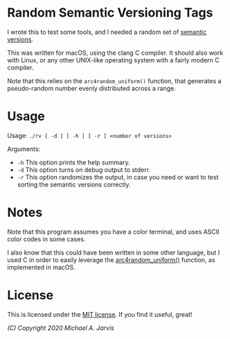 # Random Semantic Versioning Tags

I wrote this to test some tools, and I needed a random set of [semantic versions](https://semver.org/).

This was written for macOS, using the clang C compiler. It should also
work with Linux, or any other UNIX-like operating system with a fairly
modern C compiler.

Note that this relies on the `arc4random_uniform()` function, that
generates a pseudo-random number evenly distributed across a range.

# Usage

Usage: `./rv [ -d ] [ -h ] [ -r ] <number of versions>`

Arguments:

- `-h`  This option prints the help summary.
- `-d`  This option turns on debug output to stderr.
- `-r`  This option randomizes the output, in case you need or want to
        test sorting the semantic versions correctly.

# Notes

Note that this program assumes you have a color terminal, and uses
ASCII color codes in some cases.

I also know that this could have been written in some other language,
but I used C in order to easily leverage the
[arc4random_uniform()](https://www.freebsd.org/cgi/man.cgi?query=arc4random_uniform&sektion=3&manpath=freebsd-release-ports)
function, as implemented in macOS.

# License

This is licensed under the [MIT license](https://opensource.org/licenses/MIT). If you find it useful, great!



*(C) Copyright 2020 Michael A. Jarvis*